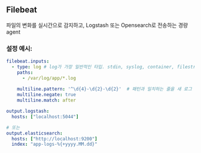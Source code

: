 ## Filebeat
파일의 변화를 실시간으로 감지하고, Logstash 또는 Opensearch로 전송하는 경량 agent


### 설정 예시:
```yaml
filebeat.inputs:
  - type: log # log가 가장 일반적인 타입. stdin, syslog, container, filestream 등이 있음
    paths:
      - /var/log/app/*.log
    
    multiline.pattern: '^\d{4}-\d{2}-\d{2}'  # 패턴과 일치하는 줄을 새 로그 시작점으로 설정
    multiline.negate: true
    multiline.match: after

output.logstash:
  hosts: ["localhost:5044"]

# 또는
output.elasticsearch:
  hosts: ["http://localhost:9200"]
  index: "app-logs-%{+yyyy.MM.dd}"
```